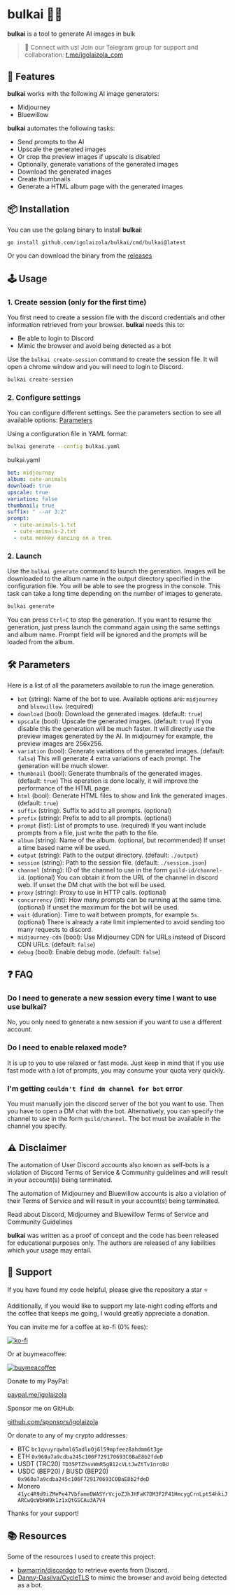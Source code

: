# bulkai 🤖🎨

**bulkai** is a tool to generate AI images in bulk

> 📢 Connect with us! Join our Telegram group for support and collaboration: [t.me/igolaizola_com](https://t.me/igolaizola_com)

## 🚀 Features

**bulkai** works with the following AI image generators:

 - Midjourney
 - Bluewillow

**bulkai** automates the following tasks:

 - Send prompts to the AI
 - Upscale the generated images
 - Or crop the preview images if upscale is disabled
 - Optionally, generate variations of the generated images
 - Download the generated images
 - Create thumbnails
 - Generate a HTML album page with the generated images

## 📦 Installation

You can use the golang binary to install **bulkai**:

```bash
go install github.com/igolaizola/bulkai/cmd/bulkai@latest
```

Or you can download the binary from the [releases](https://github.com/igolaizola/bulkai/releases)

## 🕹️ Usage 

### 1. Create session (only for the first time)

You first need to create a session file with the discord credentials and other information retrieved from your browser.
**bulkai** needs this to:

 - Be able to login to Discord
 - Mimic the browser and avoid being detected as a bot

Use the `bulkai create-session` command to create the session file.
It will open a chrome window and you will need to login to Discord.

```bash
bulkai create-session
```

### 2. Configure settings

You can configure different settings.
See the parameters section to see all available options: [Parameters](#parameters)

Using a configuration file in YAML format:

```bash
bulkai generate --config bulkai.yaml
```

bulkai.yaml
```yaml
bot: midjourney
album: cute-animals
download: true
upscale: true
variation: false
thumbnail: true
suffix: " --ar 3:2"
prompt:
  - cute-animals-1.txt
  - cute-animals-2.txt
  - cute monkey dancing on a tree
```

### 2. Launch

Use the `bulkai generate` command to launch the generation.
Images will be downloaded to the album name in the output directory specified in the configuration file.
You will be able to see the progress in the console.
This task can take a long time depending on the number of images to generate.

```bash
bulkai generate
```

You can press `Ctrl+C` to stop the generation.
If you want to resume the generation, just press launch the command again using the same settings and album name.
Prompt field will be ignored and the prompts will be loaded from the album.

## 🛠️ Parameters

Here is a list of all the parameters available to run the image generation.

 - `bot` (string): Name of the bot to use.
Available options are: `midjourney` and `bluewillow`. (required)
 - `download` (bool): Download the generated images. (default: `true`)
 - `upscale` (bool): Upscale the generated images. (default: `true`)
If you disable this the generation will be much faster.
It will directly use the preview images generated by the AI.
In midjourney for example, the preview images are 256x256.
 - `variation` (bool): Generate variations of the generated images. (default: `false`)
This will generate 4 extra variations of each prompt.
The generation will be much slower.
 - `thumbnail` (bool): Generate thumbnails of the generated images. (default: `true`)
This operation is done locally, it will improve the performance of the HTML page.
 - `html` (bool): Generate HTML files to show and link the generated images. (default: `true`)
 - `suffix` (string): Suffix to add to all prompts. (optional)
 - `prefix` (string): Prefix to add to all prompts. (optional)
 - `prompt` (list): List of prompts to use. (required)
If you want include prompts from a file, just write the path to the file.
 - `album` (string): Name of the album. (optional, but recommended)
If unset a time based name will be used.
 - `output` (string): Path to the output directory. (default: `./output`)
 - `session` (string): Path to the session file. (default: `./session.json`)
 - `channel` (string): ID of the channel to use in the form `guild-id/channel-id`. (optional)
You can obtain it from the URL of the channel in discord web.
If unset the DM chat with the bot will be used.
 - `proxy` (string): Proxy to use in HTTP calls. (optional)
 - `concurrency` (int): How many prompts can be running at the same time. (optional)
If unset the maximum for the bot will be used.
 - `wait` (duration): Time to wait between prompts, for example `5s`. (optional)
There is already a rate limit implemented to avoid sending too many requests to discord.
 - `midjourney-cdn` (bool): Use Midjourney CDN for URLs instead of Discord CDN URLs. (default: `false`)
 - `debug` (bool): Enable debug mode. (default: `false`)

## ❓ FAQ

### Do I need to generate a new session every time I want to use use **bulkai**?

No, you only need to generate a new session if you want to use a different account.

### Do I need to enable relaxed mode?

It is up to you to use relaxed or fast mode.
Just keep in mind that if you use fast mode with a lot of prompts, you may consume your quota very quickly.

### I'm getting `couldn't find dm channel for bot` error

You must manually join the discord server of the bot you want to use.
Then you have to open a DM chat with the bot.
Alternatively, you can specify the channel to use in the form `guild/channel`.
The bot must be available in the channel you specify.

## ⚠️ Disclaimer

The automation of User Discord accounts also known as self-bots is a violation of Discord Terms of Service & Community guidelines and will result in your account(s) being terminated.

The automation of Midjourney and Bluewillow accounts is also a violation of their Terms of Service and will result in your account(s) being terminated.

Read about Discord, Midjourney and Bluewillow Terms of Service and Community Guidelines

**bulkai** was written as a proof of concept and the code has been released for educational purposes only.
The authors are released of any liabilities which your usage may entail.

## 💖 Support

If you have found my code helpful, please give the repository a star ⭐

Additionally, if you would like to support my late-night coding efforts and the coffee that keeps me going, I would greatly appreciate a donation.

You can invite me for a coffee at ko-fi (0% fees):

[![ko-fi](https://ko-fi.com/img/githubbutton_sm.svg)](https://ko-fi.com/igolaizola)

Or at buymeacoffee:

[![buymeacoffee](https://user-images.githubusercontent.com/11333576/223217083-123c2c53-6ab8-4ea8-a2c8-c6cb5d08e8d2.png)](https://buymeacoffee.com/igolaizola)

Donate to my PayPal:

[paypal.me/igolaizola](https://www.paypal.me/igolaizola)

Sponsor me on GitHub:

[github.com/sponsors/igolaizola](https://github.com/sponsors/igolaizola)

Or donate to any of my crypto addresses:

 - BTC `bc1qvuyrqwhml65adlu0j6l59mpfeez8ahdmm6t3ge`
 - ETH `0x960a7a9cdba245c106F729170693C0BaE8b2fdeD`
 - USDT (TRC20) `TD35PTZhsvWmR5gB12cVLtJwZtTv1nroDU`
 - USDC (BEP20) / BUSD (BEP20) `0x960a7a9cdba245c106F729170693C0BaE8b2fdeD`
 - Monero `41yc4R9d9iZMePe47VbfameDWASYrVcjoZJhJHFaK7DM3F2F41HmcygCrnLptS4hkiJARCwQcWbkW9k1z1xQtGSCAu3A7V4`

Thanks for your support!

## 📚 Resources

Some of the resources I used to create this project:

 - [bwmarrin/discordgo](https://github.com/bwmarrin/discordgo) to retrieve events from Discord.
 - [Danny-Dasilva/CycleTLS](https://github.com/Danny-Dasilva/CycleTLS) to mimic the browser and avoid being detected as a bot.
